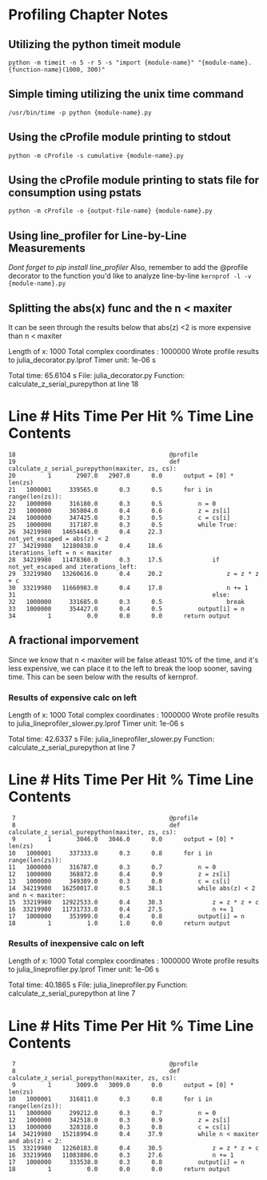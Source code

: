 # Profiling Chapter Notes

## Utilizing the python timeit module 
`
python -m timeit -n 5 -r 5 -s "import {module-name}" "{module-name}.{function-name}(1000, 300)"
`

## Simple timing utilizing the unix time command
`
/usr/bin/time -p python {module-name}.py
`

## Using the cProfile module printing to stdout
`
python -m cProfile -s cumulative {module-name}.py
`

## Using the cProfile module printing to stats file for consumption using pstats
`
python -m cProfile -o {output-file-name} {module-name}.py
`

## Using line_profiler for Line-by-Line Measurements
*Dont forget to pip install line_profiler*
Also, remember to add the @profile decorator to the function you'd like to analyze line-by-line
`
kernprof -l -v {module-name}.py
`
## Splitting the abs(x) func and the n < maxiter

It can be seen through the results below that abs(z) <2 is more expensive than n < maxiter 

Length of x: 1000
Total complex coordinates : 1000000
Wrote profile results to julia_decorator.py.lprof
Timer unit: 1e-06 s

Total time: 65.6104 s
File: julia_decorator.py
Function: calculate_z_serial_purepython at line 18

Line #      Hits         Time  Per Hit   % Time  Line Contents
==============================================================
    18                                           @profile
    19                                           def calculate_z_serial_purepython(maxiter, zs, cs):
    20         1       2907.0   2907.0      0.0      output = [0] * len(zs)
    21   1000001     339565.0      0.3      0.5      for i in range(len(zs)):
    22   1000000     316180.0      0.3      0.5          n = 0
    23   1000000     365804.0      0.4      0.6          z = zs[i]
    24   1000000     347425.0      0.3      0.5          c = cs[i]
    25   1000000     317187.0      0.3      0.5          while True:
    26  34219980   14654445.0      0.4     22.3              not_yet_escaped = abs(z) < 2
    27  34219980   12180838.0      0.4     18.6              iterations_left = n < maxiter
    28  34219980   11478360.0      0.3     17.5              if not_yet_escaped and iterations_left:
    29  33219980   13260616.0      0.4     20.2                  z = z * z + c
    30  33219980   11660983.0      0.4     17.8                  n += 1
    31                                                       else:
    32   1000000     331685.0      0.3      0.5                  break
    33   1000000     354427.0      0.4      0.5          output[i] = n
    34         1          0.0      0.0      0.0      return output


## A fractional imporvement

Since we know that n < maxiter will be false atleast 10% of the time, and it's less expensive, we can place it to the left to break the loop sooner, saving time.
This can be seen below with the results of kernprof. 

### Results of expensive calc on left

Length of x: 1000
Total complex coordinates : 1000000
Wrote profile results to julia_lineprofiler_slower.py.lprof
Timer unit: 1e-06 s

Total time: 42.6337 s
File: julia_lineprofiler_slower.py
Function: calculate_z_serial_purepython at line 7

Line #      Hits         Time  Per Hit   % Time  Line Contents
==============================================================
     7                                           @profile
     8                                           def calculate_z_serial_purepython(maxiter, zs, cs):
     9         1       3046.0   3046.0      0.0      output = [0] * len(zs)
    10   1000001     337333.0      0.3      0.8      for i in range(len(zs)):
    11   1000000     316787.0      0.3      0.7          n = 0
    12   1000000     368872.0      0.4      0.9          z = zs[i]
    13   1000000     349389.0      0.3      0.8          c = cs[i]
    14  34219980   16250017.0      0.5     38.1          while abs(z) < 2 and n < maxiter:
    15  33219980   12922533.0      0.4     30.3              z = z * z + c
    16  33219980   11731733.0      0.4     27.5              n += 1
    17   1000000     353999.0      0.4      0.8          output[i] = n
    18         1          1.0      1.0      0.0      return output

### Results of inexpensive calc on left 

Length of x: 1000
Total complex coordinates : 1000000
Wrote profile results to julia_lineprofiler.py.lprof
Timer unit: 1e-06 s

Total time: 40.1865 s
File: julia_lineprofiler.py
Function: calculate_z_serial_purepython at line 7

Line #      Hits         Time  Per Hit   % Time  Line Contents
==============================================================
     7                                           @profile
     8                                           def calculate_z_serial_purepython(maxiter, zs, cs):
     9         1       3009.0   3009.0      0.0      output = [0] * len(zs)
    10   1000001     316811.0      0.3      0.8      for i in range(len(zs)):
    11   1000000     299212.0      0.3      0.7          n = 0
    12   1000000     342518.0      0.3      0.9          z = zs[i]
    13   1000000     328318.0      0.3      0.8          c = cs[i]
    14  34219980   15218994.0      0.4     37.9          while n < maxiter and abs(z) < 2:
    15  33219980   12260183.0      0.4     30.5              z = z * z + c
    16  33219980   11083886.0      0.3     27.6              n += 1
    17   1000000     333538.0      0.3      0.8          output[i] = n
    18         1          0.0      0.0      0.0      return output

